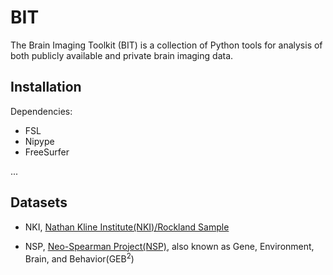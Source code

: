 # BIT

The Brain Imaging Toolkit (BIT) is a collection of Python tools for analysis of both publicly available and private brain imaging data.

## Installation

Dependencies:

* FSL
* Nipype
* FreeSurfer

...

## Datasets

* NKI, [Nathan Kline Institute(NKI)/Rockland Sample](http://fcon_1000.projects.nitrc.org/indi/pro/nki.html)

* NSP, [Neo-Spearman Project(NSP)](http://www.brainactivityatlas.org/about-baa/overview/), also known as Gene, Environment, Brain, and Behavior(GEB<sup>2</sup>)


